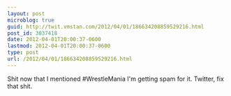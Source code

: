 ```yaml
---
layout: post
microblog: true
guid: http://twit.vmstan.com/2012/04/01/186634208859529216.html
post_id: 3037418
date: 2012-04-01T20:00:37-0600
lastmod: 2012-04-01T20:00:37-0600
type: post
url: /2012/04/01/186634208859529216.html
---
```

Shit now that I mentioned #WrestleMania I'm getting spam for it. Twitter, fix that shit.
